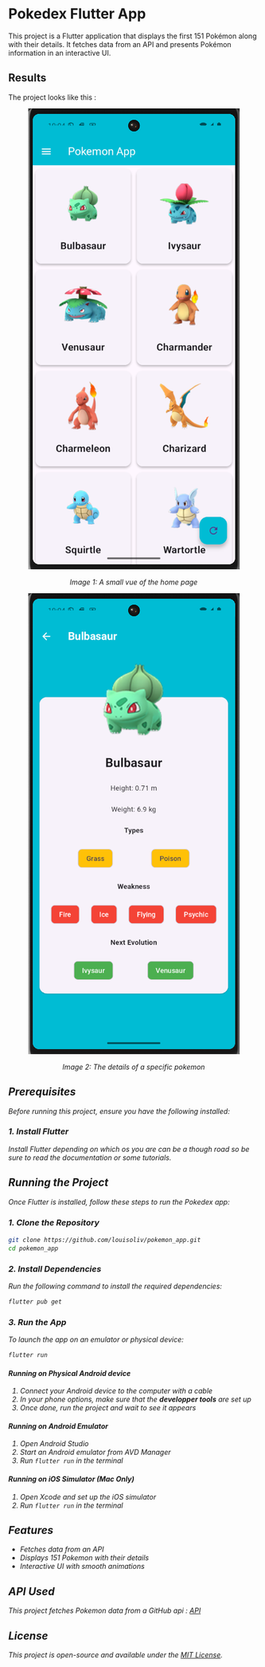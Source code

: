 # Pokedex Flutter App

This project is a Flutter application that displays the first 151 Pokémon along with their details. It fetches data from an API and presents Pokémon information in an interactive UI.

## Results

The project looks like this :

<div align="center">

![Image1](/illustrations/pokemon_project1.png)

 <p><em>Image 1: A small vue of the home page <em></p>

</div>

<div align="center">

![Image2](/illustrations/pokemon_project2.png)

<p><em>Image 2: The details of a specific pokemon
<em></p>

</div>

## Prerequisites

Before running this project, ensure you have the following installed:

### 1. Install Flutter

Install Flutter depending on which os you are can be a though road so be sure to read the documentation or some tutorials.

## Running the Project

Once Flutter is installed, follow these steps to run the Pokedex app:

### 1. Clone the Repository

```sh
git clone https://github.com/louisoliv/pokemon_app.git
cd pokemon_app
```

### 2. Install Dependencies

Run the following command to install the required dependencies:

```sh
flutter pub get
```

### 3. Run the App

To launch the app on an emulator or physical device:

```sh
flutter run
```

#### Running on Physical Android device

1. Connect your Android device to the computer with a cable
2. In your phone options, make sure that the **developper tools** are set up
3. Once done, run the project and wait to see it appears

#### Running on Android Emulator

1. Open Android Studio
2. Start an Android emulator from AVD Manager
3. Run `flutter run` in the terminal

#### Running on iOS Simulator (Mac Only)

1. Open Xcode and set up the iOS simulator
2. Run `flutter run` in the terminal

## Features

- Fetches data from an API
- Displays 151 Pokemon with their details
- Interactive UI with smooth animations

## API Used

This project fetches Pokemon data from a GitHub api :
[API](https://raw.githubusercontent.com/Biuni/PokemonGO-Pokedex/master/pokedex.json)

## License

This project is open-source and available under the [MIT License](LICENSE).
